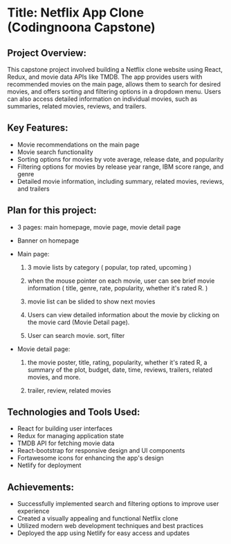 # Title: Netflix App Clone (Codingnoona Capstone)

## Project Overview:
This capstone project involved building a Netflix clone website using React, Redux, and movie data APIs like TMDB. The app provides users with recommended movies on the main page, allows them to search for desired movies, and offers sorting and filtering options in a dropdown menu. Users can also access detailed information on individual movies, such as summaries, related movies, reviews, and trailers.

## Key Features:

* Movie recommendations on the main page
* Movie search functionality
* Sorting options for movies by vote average, release date, and popularity
* Filtering options for movies by release year range, IBM score range, and genre
* Detailed movie information, including summary, related movies, reviews, and trailers

## Plan for this project:
* 3 pages: main homepage, movie page, movie detail page
* Banner on homepage
* Main page:

    1. 3 movie lists by category ( popular, top rated, upcoming )
    
    2. when the mouse pointer on each movie, user can see brief movie information ( title, genre, rate, popularity, whether it's rated R. )
    
    3. movie list can be slided to show next movies
    
    4. Users can view detailed information about the movie by clicking on the movie card (Movie Detail page).
    
    5. User can search movie. sort, filter
    
* Movie detail page:
    1. the movie poster, title, rating, popularity, whether it's rated R, a summary of the plot, budget, date, time, reviews, trailers, related movies, and more.
    
    2. trailer, review, related movies


## Technologies and Tools Used:

* React for building user interfaces
* Redux for managing application state
* TMDB API for fetching movie data
* React-bootstrap for responsive design and UI components
* Fortawesome icons for enhancing the app's design
* Netlify for deployment


## Achievements:

* Successfully implemented search and filtering options to improve user experience
* Created a visually appealing and functional Netflix clone
* Utilized modern web development techniques and best practices
* Deployed the app using Netlify for easy access and updates
